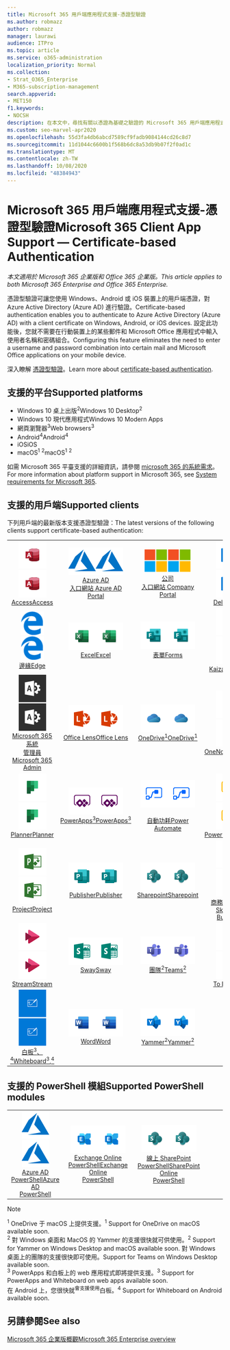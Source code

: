 ```yaml
---
title: Microsoft 365 用戶端應用程式支援-憑證型驗證
ms.author: robmazz
author: robmazz
manager: laurawi
audience: ITPro
ms.topic: article
ms.service: o365-administration
localization_priority: Normal
ms.collection:
- Strat_O365_Enterprise
- M365-subscription-management
search.appverid:
- MET150
f1.keywords:
- NOCSH
description: 在本文中，尋找有關以憑證為基礎之驗證的 Microsoft 365 用戶端應用程式支援的詳細資料。
ms.custom: seo-marvel-apr2020
ms.openlocfilehash: 55d3fa4db6abcd7589cf9fadb9084144cd26c8d7
ms.sourcegitcommit: 11d1044c6600b1f568b6dc8a53db9b07f2f0ad1c
ms.translationtype: MT
ms.contentlocale: zh-TW
ms.lasthandoff: 10/08/2020
ms.locfileid: "48384943"
---
```

# <a name="microsoft-365-client-app-support--certificate-based-authentication"></a><span data-ttu-id="d435c-103">Microsoft 365 用戶端應用程式支援-憑證型驗證</span><span class="sxs-lookup"><span data-stu-id="d435c-103">Microsoft 365 Client App Support — Certificate-based Authentication</span></span>

<span data-ttu-id="d435c-104">*本文適用於 Microsoft 365 企業版和 Office 365 企業版。*</span><span class="sxs-lookup"><span data-stu-id="d435c-104">*This article applies to both Microsoft 365 Enterprise and Office 365 Enterprise.*</span></span>

<span data-ttu-id="d435c-105">憑證型驗證可讓您使用 Windows、Android 或 iOS 裝置上的用戶端憑證，對 Azure Active Directory (Azure AD) 進行驗證。</span><span class="sxs-lookup"><span data-stu-id="d435c-105">Certificate-based authentication enables you to authenticate to Azure Active Directory (Azure AD) with a client certificate on Windows, Android, or iOS devices.</span></span> <span data-ttu-id="d435c-106">設定此功能後，您就不需要在行動裝置上的某些郵件和 Microsoft Office 應用程式中輸入使用者名稱和密碼組合。</span><span class="sxs-lookup"><span data-stu-id="d435c-106">Configuring this feature eliminates the need to enter a username and password combination into certain mail and Microsoft Office applications on your mobile device.</span></span>

<span data-ttu-id="d435c-107">深入瞭解 [憑證型驗證](https://docs.microsoft.com/azure/active-directory/authentication/active-directory-certificate-based-authentication-get-started)。</span><span class="sxs-lookup"><span data-stu-id="d435c-107">Learn more about [certificate-based authentication](https://docs.microsoft.com/azure/active-directory/authentication/active-directory-certificate-based-authentication-get-started).</span></span>

## <a name="supported-platforms"></a><span data-ttu-id="d435c-108">支援的平台</span><span class="sxs-lookup"><span data-stu-id="d435c-108">Supported platforms</span></span>

 - <span data-ttu-id="d435c-109">Windows 10 桌上出版<sup>2</sup></span><span class="sxs-lookup"><span data-stu-id="d435c-109">Windows 10 Desktop<sup>2</sup></span></span>
 - <span data-ttu-id="d435c-110">Windows 10 現代應用程式</span><span class="sxs-lookup"><span data-stu-id="d435c-110">Windows 10 Modern Apps</span></span>
 - <span data-ttu-id="d435c-111">網頁瀏覽器<sup>3</sup></span><span class="sxs-lookup"><span data-stu-id="d435c-111">Web browsers<sup>3</sup></span></span>
 - <span data-ttu-id="d435c-112">Android<sup>4</sup></span><span class="sxs-lookup"><span data-stu-id="d435c-112">Android<sup>4</sup></span></span>
 - <span data-ttu-id="d435c-113">iOS</span><span class="sxs-lookup"><span data-stu-id="d435c-113">iOS</span></span>
 - <span data-ttu-id="d435c-114">macOS<sup>1</sup> <sup>2</sup></span><span class="sxs-lookup"><span data-stu-id="d435c-114">macOS<sup>1</sup> <sup>2</sup></span></span>

<span data-ttu-id="d435c-115">如需 Microsoft 365 平臺支援的詳細資訊，請參閱 [microsoft 365 的系統需求](https://www.microsoft.com/microsoft-365/microsoft-365-and-office-resources)。</span><span class="sxs-lookup"><span data-stu-id="d435c-115">For more information about platform support in Microsoft 365, see [System requirements for Microsoft 365](https://www.microsoft.com/microsoft-365/microsoft-365-and-office-resources).</span></span>

## <a name="supported-clients"></a><span data-ttu-id="d435c-116">支援的用戶端</span><span class="sxs-lookup"><span data-stu-id="d435c-116">Supported clients</span></span>

<span data-ttu-id="d435c-117">下列用戶端的最新版本支援憑證型驗證：</span><span class="sxs-lookup"><span data-stu-id="d435c-117">The latest versions of the following clients support certificate-based authentication:</span></span>

| | | | | | |
|:---:|:---:|:---:|:---:|:---:|:---:|
| <span data-ttu-id="d435c-118">![Access 圖示](../media/o365-access-64x64.png)</span><span class="sxs-lookup"><span data-stu-id="d435c-118">![Access icon](../media/o365-access-64x64.png)</span></span> <br> [<span data-ttu-id="d435c-119">Access</span><span class="sxs-lookup"><span data-stu-id="d435c-119">Access</span></span>](https://products.office.com/access) | <span data-ttu-id="d435c-120">![Azure 圖示](../media/o365-azure-64x64.png)</span><span class="sxs-lookup"><span data-stu-id="d435c-120">![Azure icon](../media/o365-azure-64x64.png)</span></span> <br> [<span data-ttu-id="d435c-121">Azure AD <br> 入口網站 </span><span class="sxs-lookup"><span data-stu-id="d435c-121">Azure AD <br> Portal </span></span>](https://azure.microsoft.com/features/azure-portal/) | <span data-ttu-id="d435c-122">![公司入口網站圖示](../media/o365-microsoft-64x64.png)</span><span class="sxs-lookup"><span data-stu-id="d435c-122">![Company portal icon](../media/o365-microsoft-64x64.png)</span></span> <br> [<span data-ttu-id="d435c-123">公司 <br> 入口網站 </span><span class="sxs-lookup"><span data-stu-id="d435c-123">Company <br> Portal </span></span>](https://docs.microsoft.com/intune-user-help/sign-in-to-the-company-portal) | <span data-ttu-id="d435c-124">![Delve 圖示](../media/o365-delve-64x64.png)</span><span class="sxs-lookup"><span data-stu-id="d435c-124">![Delve icon](../media/o365-delve-64x64.png)</span></span> <br> [<span data-ttu-id="d435c-125">Delve</span><span class="sxs-lookup"><span data-stu-id="d435c-125">Delve</span></span>](https://products.office.com/business/intelligent-search) | <span data-ttu-id="d435c-126">![Dynamics 365 圖示](../media/o365-dynamics365-64x64.png)</span><span class="sxs-lookup"><span data-stu-id="d435c-126">![Dynamics 365 icon](../media/o365-dynamics365-64x64.png)</span></span> <br> [<span data-ttu-id="d435c-127">Dynamics 365</span><span class="sxs-lookup"><span data-stu-id="d435c-127">Dynamics 365</span></span>](https://dynamics.microsoft.com) 
| <span data-ttu-id="d435c-128">![Edge 圖示](../media/o365-edge-64x64.png)</span><span class="sxs-lookup"><span data-stu-id="d435c-128">![Edge icon](../media/o365-edge-64x64.png)</span></span> <br> [<span data-ttu-id="d435c-129">邊緣</span><span class="sxs-lookup"><span data-stu-id="d435c-129">Edge</span></span>](https://www.microsoft.com/windows/microsoft-edge) | <span data-ttu-id="d435c-130">![Excel 圖示](../media/o365-excel-64x64.png)</span><span class="sxs-lookup"><span data-stu-id="d435c-130">![Excel icon](../media/o365-excel-64x64.png)</span></span> <br> [<span data-ttu-id="d435c-131">Excel</span><span class="sxs-lookup"><span data-stu-id="d435c-131">Excel</span></span>](https://products.office.com/excel) | <span data-ttu-id="d435c-132">![表單圖示](../media/o365-forms-64x64.png)</span><span class="sxs-lookup"><span data-stu-id="d435c-132">![Forms icon](../media/o365-forms-64x64.png)</span></span> <br> [<span data-ttu-id="d435c-133">表單</span><span class="sxs-lookup"><span data-stu-id="d435c-133">Forms</span></span>](https://flow.microsoft.com/connectors/shared_microsoftforms/microsoft-forms/) | <span data-ttu-id="d435c-134">![Kaizala 圖示](../media/o365-kaizala-64x64.png)</span><span class="sxs-lookup"><span data-stu-id="d435c-134">![Kaizala icon](../media/o365-kaizala-64x64.png)</span></span> <br> [<span data-ttu-id="d435c-135">Kaizala</span><span class="sxs-lookup"><span data-stu-id="d435c-135">Kaizala</span></span>](https://products.office.com/en/business/microsoft-kaizala) | <span data-ttu-id="d435c-136">![Office.com 圖示](../media/o365-office-64x64.png)</span><span class="sxs-lookup"><span data-stu-id="d435c-136">![Office.com icon](../media/o365-office-64x64.png)</span></span> <br> [<span data-ttu-id="d435c-137">Office.com</span><span class="sxs-lookup"><span data-stu-id="d435c-137">Office.com</span></span>](https://www.office.com/) 
| <span data-ttu-id="d435c-138">![Office 365 系統管理員圖示](../media/o365-o365admin-64x64.png)</span><span class="sxs-lookup"><span data-stu-id="d435c-138">![Office 365 Admin icon](../media/o365-o365admin-64x64.png)</span></span> <br> [<span data-ttu-id="d435c-139">Microsoft 365 系統 <br> 管理員</span><span class="sxs-lookup"><span data-stu-id="d435c-139">Microsoft 365 <br> Admin</span></span>](https://products.office.com/business/manage-office-365-admin-app) | <span data-ttu-id="d435c-140">![鏡頭圖示](../media/o365-lens-64x64.png)</span><span class="sxs-lookup"><span data-stu-id="d435c-140">![Lens icon](../media/o365-lens-64x64.png)</span></span> <br> [<span data-ttu-id="d435c-141">Office Lens</span><span class="sxs-lookup"><span data-stu-id="d435c-141">Office Lens</span></span>](https://www.microsoft.com/p/office-lens/9wzdncrfj3t8?activetab=pivot%3Aoverviewtab) | <span data-ttu-id="d435c-142">![商務用 OneDrive 圖示](../media/o365-OneDrive-64x64.png)</span><span class="sxs-lookup"><span data-stu-id="d435c-142">![OneDrive for Business icon](../media/o365-OneDrive-64x64.png)</span></span> <br> [<span data-ttu-id="d435c-143">OneDrive<sup>1</sup></span><span class="sxs-lookup"><span data-stu-id="d435c-143">OneDrive<sup>1</sup></span></span>](https://products.office.com/onedrive-for-business/online-cloud-storage) |  <span data-ttu-id="d435c-144">![OneNote 圖示](../media/o365-OneNote-64x64.png)</span><span class="sxs-lookup"><span data-stu-id="d435c-144">![OneNote icon](../media/o365-OneNote-64x64.png)</span></span> <br> [<span data-ttu-id="d435c-145">OneNote</span><span class="sxs-lookup"><span data-stu-id="d435c-145">OneNote</span></span>](https://products.office.com/onenote) | <span data-ttu-id="d435c-146">![Outlook 圖示](../media/o365-outlook-64x64.png)</span><span class="sxs-lookup"><span data-stu-id="d435c-146">![Outlook icon](../media/o365-outlook-64x64.png)</span></span> <br> [<span data-ttu-id="d435c-147">Outlook</span><span class="sxs-lookup"><span data-stu-id="d435c-147">Outlook</span></span>](https://products.office.com/outlook) 
| <span data-ttu-id="d435c-148">![Planner 圖示](../media/o365-planner-64x64.png)</span><span class="sxs-lookup"><span data-stu-id="d435c-148">![Planner icon](../media/o365-planner-64x64.png)</span></span> <br> [<span data-ttu-id="d435c-149">Planner</span><span class="sxs-lookup"><span data-stu-id="d435c-149">Planner</span></span>](https://products.office.com/business/task-management-software) | <span data-ttu-id="d435c-150">![PowerApps 圖示](../media/o365-powerapps-64x64.png)</span><span class="sxs-lookup"><span data-stu-id="d435c-150">![PowerApps icon](../media/o365-powerapps-64x64.png)</span></span> <br> [<span data-ttu-id="d435c-151">PowerApps<sup>3</sup></span><span class="sxs-lookup"><span data-stu-id="d435c-151">PowerApps<sup>3</sup></span></span>](https://powerapps.microsoft.com) | <span data-ttu-id="d435c-152">![電源自動圖示](../media/o365-flow-64x64.png)</span><span class="sxs-lookup"><span data-stu-id="d435c-152">![Power Automate icon](../media/o365-flow-64x64.png)</span></span> <br> [<span data-ttu-id="d435c-153"><br>自動功耗</span><span class="sxs-lookup"><span data-stu-id="d435c-153">Power <br> Automate</span></span>](https://flow.microsoft.com) | <span data-ttu-id="d435c-154">![PowerBI 圖示](../media/o365-powerbi-64x64.png)</span><span class="sxs-lookup"><span data-stu-id="d435c-154">![PowerBI icon](../media/o365-powerbi-64x64.png)</span></span> <br> [<span data-ttu-id="d435c-155">Power BI</span><span class="sxs-lookup"><span data-stu-id="d435c-155">Power BI</span></span>](https://powerbi.microsoft.com)| <span data-ttu-id="d435c-156">![PowerPoint 圖示](../media/o365-powerpoint-64x64.png)</span><span class="sxs-lookup"><span data-stu-id="d435c-156">![PowerPoint icon](../media/o365-powerpoint-64x64.png)</span></span> <br> [<span data-ttu-id="d435c-157">PowerPoint</span><span class="sxs-lookup"><span data-stu-id="d435c-157">PowerPoint</span></span>](https://products.office.com/powerpoint) 
| <span data-ttu-id="d435c-158">![Project 圖示](../media/o365-project-64x64.png)</span><span class="sxs-lookup"><span data-stu-id="d435c-158">![Project icon](../media/o365-project-64x64.png)</span></span> <br> [<span data-ttu-id="d435c-159">Project</span><span class="sxs-lookup"><span data-stu-id="d435c-159">Project</span></span>](https://products.office.com/project) | <span data-ttu-id="d435c-160">![Publisher 圖示](../media/o365-publisher-64x64.png)</span><span class="sxs-lookup"><span data-stu-id="d435c-160">![Publisher icon](../media/o365-publisher-64x64.png)</span></span> <br> [<span data-ttu-id="d435c-161">Publisher</span><span class="sxs-lookup"><span data-stu-id="d435c-161">Publisher</span></span>](https://products.office.com/publisher) | <span data-ttu-id="d435c-162">![SharePoint 圖示](../media/o365-sharepoint-64x64.png)</span><span class="sxs-lookup"><span data-stu-id="d435c-162">![SharePoint icon](../media/o365-sharepoint-64x64.png)</span></span> <br> [<span data-ttu-id="d435c-163">Sharepoint</span><span class="sxs-lookup"><span data-stu-id="d435c-163">Sharepoint</span></span>](https://products.office.com/sharepoint) | <span data-ttu-id="d435c-164">![商務用 Skype 圖示](../media/o365-skypeforbusiness-64x64.png)</span><span class="sxs-lookup"><span data-stu-id="d435c-164">![Skype for Business icon](../media/o365-skypeforbusiness-64x64.png)</span></span> <br> [<span data-ttu-id="d435c-165">商務用 Skype <br></span><span class="sxs-lookup"><span data-stu-id="d435c-165">Skype for <br> Business</span></span>](https://www.skype.com/business/) | <span data-ttu-id="d435c-166">![粘滯音符圖示](../media/o365-stickynotes-64x64.png)</span><span class="sxs-lookup"><span data-stu-id="d435c-166">![Sticky Notes icon](../media/o365-stickynotes-64x64.png)</span></span> <br> [<span data-ttu-id="d435c-167">粘滯音符</span><span class="sxs-lookup"><span data-stu-id="d435c-167">Sticky Notes</span></span>](https://www.microsoft.com/p/microsoft-sticky-notes/9nblggh4qghw) 
| <span data-ttu-id="d435c-168">![Stream 圖示](../media/o365-stream-64x64.png)</span><span class="sxs-lookup"><span data-stu-id="d435c-168">![Stream icon](../media/o365-stream-64x64.png)</span></span> <br> [<span data-ttu-id="d435c-169">Stream</span><span class="sxs-lookup"><span data-stu-id="d435c-169">Stream</span></span>](https://stream.microsoft.com) | <span data-ttu-id="d435c-170">![Sway 圖示](../media/o365-sway-64x64.png)</span><span class="sxs-lookup"><span data-stu-id="d435c-170">![Sway icon](../media/o365-sway-64x64.png)</span></span> <br> [<span data-ttu-id="d435c-171">Sway</span><span class="sxs-lookup"><span data-stu-id="d435c-171">Sway</span></span>](https://sway.com) | <span data-ttu-id="d435c-172">![Teams 圖示](../media/o365-teams-64x64.png)</span><span class="sxs-lookup"><span data-stu-id="d435c-172">![Teams icon](../media/o365-teams-64x64.png)</span></span> <br> [<span data-ttu-id="d435c-173">團隊<sup>2</sup></span><span class="sxs-lookup"><span data-stu-id="d435c-173">Teams<sup>2</sup></span></span>](https://products.office.com/microsoft-teams/group-chat-software) | <span data-ttu-id="d435c-174">![待辦事項圖示](../media/o365-todo-64x64.png)</span><span class="sxs-lookup"><span data-stu-id="d435c-174">![To Do icon](../media/o365-todo-64x64.png)</span></span> <br> [<span data-ttu-id="d435c-175">To Do</span><span class="sxs-lookup"><span data-stu-id="d435c-175">To Do</span></span>](https://todo.microsoft.com) | <span data-ttu-id="d435c-176">![Visio 圖示](../media/o365-visio-64x64.png)</span><span class="sxs-lookup"><span data-stu-id="d435c-176">![Visio icon](../media/o365-visio-64x64.png)</span></span> <br> [<span data-ttu-id="d435c-177">Visio</span><span class="sxs-lookup"><span data-stu-id="d435c-177">Visio</span></span>](https://products.office.com/visio/flowchart-software) 
| <span data-ttu-id="d435c-178">![Whiteboard 圖示](../media/o365-whiteboard-64x64.png)</span><span class="sxs-lookup"><span data-stu-id="d435c-178">![Whiteboard icon](../media/o365-whiteboard-64x64.png)</span></span> <br> [<span data-ttu-id="d435c-179">白板<sup>3</sup>、<sup>4</sup></span><span class="sxs-lookup"><span data-stu-id="d435c-179">Whiteboard<sup>3</sup>,<sup>4</sup></span></span>](https://whiteboard.microsoft.com/) | <span data-ttu-id="d435c-180">![Word 圖示](../media/o365-word-64x64.png)</span><span class="sxs-lookup"><span data-stu-id="d435c-180">![Word icon](../media/o365-word-64x64.png)</span></span> <br> [<span data-ttu-id="d435c-181">Word</span><span class="sxs-lookup"><span data-stu-id="d435c-181">Word</span></span>](https://products.office.com/word) | <span data-ttu-id="d435c-182">![Yammer 圖示](../media/o365-yammer-64x64.png)</span><span class="sxs-lookup"><span data-stu-id="d435c-182">![Yammer icon](../media/o365-yammer-64x64.png)</span></span> <br> [<span data-ttu-id="d435c-183">Yammer<sup>2</sup></span><span class="sxs-lookup"><span data-stu-id="d435c-183">Yammer<sup>2</sup></span></span>](https://products.office.com/yammer/yammer-overview) |

## <a name="supported-powershell-modules"></a><span data-ttu-id="d435c-184">支援的 PowerShell 模組</span><span class="sxs-lookup"><span data-stu-id="d435c-184">Supported PowerShell modules</span></span>

| | | | | | |
|:---:|:---:|:---:|:---:|:---:|:---:|
| <span data-ttu-id="d435c-185">![Azure 圖示](../media/o365-azure-64x64.png)</span><span class="sxs-lookup"><span data-stu-id="d435c-185">![Azure icon](../media/o365-azure-64x64.png)</span></span> <br> [<span data-ttu-id="d435c-186">Azure AD <br> PowerShell</span><span class="sxs-lookup"><span data-stu-id="d435c-186">Azure AD <br> PowerShell</span></span>](https://docs.microsoft.com/powershell/azure/active-directory/overview?view=azureadps-2.0) | <span data-ttu-id="d435c-187">![Exchange 圖示](../media/o365-exchange-64x64.png)</span><span class="sxs-lookup"><span data-stu-id="d435c-187">![Exchange icon](../media/o365-exchange-64x64.png)</span></span> <br> [<span data-ttu-id="d435c-188">Exchange Online <br> PowerShell</span><span class="sxs-lookup"><span data-stu-id="d435c-188">Exchange Online <br> PowerShell</span></span>](https://docs.microsoft.com/powershell/exchange/exchange-online-powershell) | <span data-ttu-id="d435c-189">![SharePoint 圖示](../media/o365-sharepoint-64x64.png)</span><span class="sxs-lookup"><span data-stu-id="d435c-189">![SharePoint icon](../media/o365-sharepoint-64x64.png)</span></span> <br> [<span data-ttu-id="d435c-190">線上 SharePoint <br> PowerShell</span><span class="sxs-lookup"><span data-stu-id="d435c-190">SharePoint Online <br> PowerShell</span></span>](https://docs.microsoft.com/powershell/sharepoint/sharepoint-online/connect-sharepoint-online)

> [!NOTE]
> <span data-ttu-id="d435c-191"><sup>1</sup> OneDrive 于 macOS 上提供支援。</span><span class="sxs-lookup"><span data-stu-id="d435c-191"><sup>1</sup> Support for OneDrive on macOS available soon.</span></span> <br>
> <span data-ttu-id="d435c-192"><sup>2</sup> 對 Windows 桌面和 MacOS 的 Yammer 的支援很快就可供使用。</span><span class="sxs-lookup"><span data-stu-id="d435c-192"><sup>2</sup> Support for Yammer on Windows Desktop and macOS available soon.</span></span> <span data-ttu-id="d435c-193">對 Windows 桌面上的團隊的支援很快即可使用。</span><span class="sxs-lookup"><span data-stu-id="d435c-193">Support for Teams on Windows Desktop available soon.</span></span><br>
> <span data-ttu-id="d435c-194"><sup>3</sup> PowerApps 和白板上的 web 應用程式即將提供支援。</span><span class="sxs-lookup"><span data-stu-id="d435c-194"><sup>3</sup> Support for PowerApps and Whiteboard on web apps available soon.</span></span> <br>
> <span data-ttu-id="d435c-195">在 Android 上，您很快就<sup>會支援使用</sup>白板。</span><span class="sxs-lookup"><span data-stu-id="d435c-195"><sup>4</sup> Support for Whiteboard on Android available soon.</span></span>

## <a name="see-also"></a><span data-ttu-id="d435c-196">另請參閱</span><span class="sxs-lookup"><span data-stu-id="d435c-196">See also</span></span>

[<span data-ttu-id="d435c-197">Microsoft 365 企業版概觀</span><span class="sxs-lookup"><span data-stu-id="d435c-197">Microsoft 365 Enterprise overview</span></span>](microsoft-365-overview.md)
